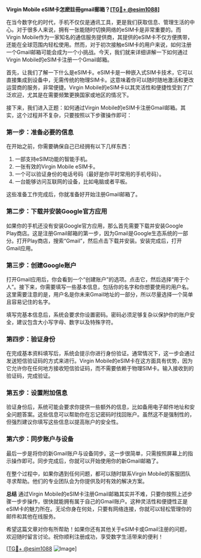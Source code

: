 **Virgin Mobile eSIM卡怎麽註冊gmail郵箱？[[TG💪+ @esim1088](https://t.me/s/esim1088)]**

在当今数字化的时代，手机不仅仅是通讯工具，更是我们获取信息、管理生活的中心。对于很多人来说，拥有一张能随时切换网络的eSIM卡是非常重要的。而Virgin Mobile作为一家知名的通信服务提供商，其提供的eSIM卡不仅方便携带，还能在全球范围内轻松使用。然而，对于初次接触eSIM卡的用户来说，如何注册一个Gmail邮箱可能会成为一个小挑战。今天，我们就来详细讲解一下如何通过Virgin Mobile的eSIM卡注册一个Gmail邮箱。

首先，让我们了解一下什么是eSIM卡。eSIM卡是一种嵌入式SIM卡技术，它可以直接集成到设备中，无需传统的物理SIM卡。这意味着你可以随时随地激活和更改运营商的服务，非常便捷。Virgin Mobile的eSIM卡以其灵活性和便捷性受到了广泛欢迎，尤其是在需要频繁更换国家或地区的情况下。

接下来，我们进入正题：如何通过Virgin Mobile的eSIM卡注册Gmail邮箱。其实，这个过程并不复杂，只要按照以下步骤操作即可：

### **第一步：准备必要的信息**
在开始之前，你需要确保自己已经拥有以下几样东西：
1. 一部支持eSIM功能的智能手机。
2. 一张有效的Virgin Mobile eSIM卡。
3. 一个可以验证身份的电话号码（最好是你平时常用的手机号码）。
4. 一台能够访问互联网的设备，比如电脑或者平板。

这些准备工作完成后，你就准备好开始注册Gmail邮箱了。

### **第二步：下载并安装Google官方应用**
如果你的手机还没有安装Google官方应用，那么首先需要下载并安装Google Play商店。这是注册Gmail邮箱的第一步，因为Gmail是Google生态系统的一部分。打开Play商店，搜索“Gmail”，然后点击下载并安装。安装完成后，打开Gmail应用。

### **第三步：创建Google账户**
打开Gmail应用后，你会看到一个“创建账户”的选项。点击它，然后选择“用于个人”。接下来，你需要填写一些基本信息，包括你的名字和你想要使用的用户名。这里需要注意的是，用户名是你未来Gmail地址的一部分，所以尽量选择一个简单且容易记住的名字。

填写完基本信息后，系统会要求你设置密码。密码必须足够复杂以保护你的账户安全，建议包含大小写字母、数字以及特殊字符。

### **第四步：验证身份**
在完成基本资料填写后，系统会提示你进行身份验证。通常情况下，这一步会通过发送短信验证码的方式来进行。Virgin Mobile的eSIM卡在这方面具有优势，因为它允许你在任何地方接收短信验证码，而不需要依赖于物理SIM卡。输入接收到的验证码，完成验证。

### **第五步：设置附加信息**
验证身份后，系统可能会要求你提供一些额外的信息，比如备用电子邮件地址和安全问题答案。这些信息可以帮助你在忘记密码时找回账户。虽然这不是强制性的，但强烈建议你填写这些信息以提高账户的安全性。

### **第六步：同步账户与设备**
最后一步是将你的新Gmail账户与设备同步。这一步很简单，只需按照屏幕上的指示操作即可。同步完成后，你就可以开始使用你的新Gmail邮箱了。

在整个过程中，如果你遇到任何问题，都可以随时联系Virgin Mobile的客服团队寻求帮助。他们的专业团队会为你提供及时有效的解决方案。

**总结**
通过Virgin Mobile的eSIM卡注册Gmail邮箱其实并不难，只要你按照上述步骤一步步操作，很快就能拥有属于自己的Gmail账户。这种灵活性和便捷性正是eSIM卡的魅力所在。无论你身在何处，只要有网络连接，你就可以轻松管理你的邮件和其他在线服务。

希望这篇文章对你有所帮助！如果你还有其他关于eSIM卡或Gmail注册的问题，欢迎随时留言讨论。祝你顺利注册成功，享受数字生活带来的便利！

[[TG💪+ @esim1088](https://t.me/s/esim1088) ![Image](https://i.postimg.cc/4NQfJmqS/Snipaste-2025-05-13-00-14-12.png)]